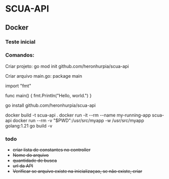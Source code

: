 # SCUA-API

## Docker

### Teste inicial

### Comandos:
Criar projeto:
go mod init github.com/heronhurpia/scua-api

Criar arquivo main.go:
package main

import "fmt"

func main() {
	fmt.Println("Hello, world.")
}

go install github.com/heronhurpia/scua-api

docker build -t scua-api .
docker run -it --rm --name my-running-app scua-api
docker run --rm -v "$PWD":/usr/src/myapp -w /usr/src/myapp golang:1.21 go build -v


### todo
+ ~~criar lista de constantes no controller~~
+ ~~Nome do arquivo~~
+ ~~quantidade de busca~~
+ ~~url da API~~
+ ~~Verificar se arquivo existe na inicializaçao, se não existe, criar~~